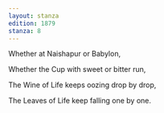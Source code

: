 ```yaml
---
layout: stanza
edition: 1879
stanza: 8
---
```


Whether at Naishapur or Babylon,

Whether the Cup with sweet or bitter run,

The Wine of Life keeps oozing drop by drop,

The Leaves of Life keep falling one by one.